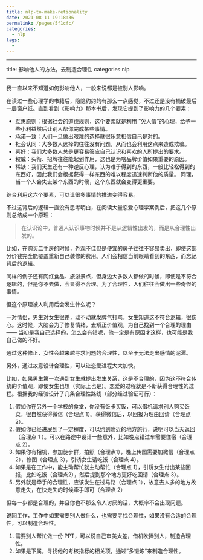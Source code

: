 ```yaml
---
title: nlp-to-make-retionality
date: 2021-08-11 19:18:36
permalink: /pages/5f1cfc/
categories:
  - nlp
tags:
  - 
---
```

---
title: 影响他人的方法，去制造合理性 
categories:nlp

---

我一直以来不知道如何影响他人，一般来说都是被别人影响。

在读过一些心理学的书籍后，隐隐约约的有那么一点感觉，不过还是没有捅破最后一层窗户纸。直到看到《影响力》那本书后，发现它提到了影响力的几个要素：

- 互惠原则：根据社会的道德规则，这个要素就是利用 ”欠人情“的心理，给予一些小利益然后让别人帮你完成某些事情。
- 承诺一致：人们一旦做出艰难的选择就很乐意相信自己是对的。
- 社会认同：大多数人选择的往往没有问题，从而也会利用这点来造成欺骗。
- 喜好：我们大多数人总是更容易答应自己认识和喜欢的人所提出的要求。
- 权威：头衔、招牌往往能起到作用，这也是为啥品牌价值如果重要的原因。
- 稀缺：我们天生还有一种逆反心理，认为难于得到的东西，一般比轻松得到的东西好，因此我们会根据获得一样东西的难以程度迅速判断他的质量。 同理，当一个人会失去某个东西的时候，这个东西就会变得更重要。

综合利用这六个要素，可以让很多事情的推进变得容易。

不过这背后的逻辑一直没有思考明白，在阅读大量恋爱心理学案例后，把这几个原则总结成一个原理：

> 在认识论中，普通人认识事物时候并不是从逻辑性出发的，而是从合理性出发的。

比如，在购买二手房的时候，外观不佳但是便宜的房子往往不容易卖出，即使这部分价钱完全能覆盖重新自己装修的费用。人们会相信当前眼睛看到的东西，而忘记背后的逻辑。

同样的例子还有网红食品、旅游景点，但身边大多数人都做的时候，即使是不符合逻辑的，但是你不去做，会显得不合理。为了合理性，人们往往会做出一些奇怪的事情。

但这个原理被人利用后会发生什么呢？

一对情侣，男生对女生很差，动不动就发脾气打骂，女生知道这不符合逻辑，很伤心。这时候，大脑会为了修复情绪，去矫正价值观，为自己找到一个合理的理由 —— 当初是我自己选择的，怎么会有错呢，他一定是有原因才这样，也可能是我自己做的不好。

通过这种修正，女性会越来越寻求问题的合理性，以至于无法走出感情的泥潭。

另外，通过故意设计合理性，可以让恋爱进程大大加快。

比如，如果男生第一次遇到女生就提出发生关系，这是不合理的，因为这不符合传统的价值观，即使女生也想（实际上也是）。恋爱的过程就是不断获得合理性的过程。根据我的经验设计了几条合理性路线（部分经过验证可行）：

1. 假如你在另外一个学校的食堂，你没有饭卡买饭，可以借机请求别人购买饭菜，很自然获得微信（合理点 1）。获得微信后，以回报为理由回请（合理点 2）。
2. 假如你已经进展到了一定程度，可以约到附近的地方旅行，说明可以当天返回（合理点 1 ）。可以在路途中设计一些意外，比如晚点错过车需要住宿（合理点 2）。
3. 如果你有相机，参加徒步群，拍照（合理点1），晚上传图需要加微信（合理点 2），修图（合理点 3），引诱女生请吃饭（合理点 4）。
4. 如果是在工作中，能主动帮忙就主动帮忙（合理点 1），引诱女生付出某些回报，比如吃饭（合理点2），然后提到那个地方更好吃回请（合理点 3）。
5. 另外就是牵手的合理性，应该发生在过马路（合理点 1），故意去人多的地方故意走失，在快走失的时候牵手即可（合理点 2）

但每一步都是合理的，并且你也不那么令人讨厌的话，大概率不会出现问题。

说回工作，工作中如果需要别人做什么，也需要寻找合理性，如果没有合适的合理性，可以制造合理性。

1. 需要别人帮忙做一份 PPT，可以说自己审美太差，借机吹捧别人，制造合理性。
2. 如果是下属，寻找他的考核指标的相关项，通过”多锻炼“来制造合理性。







